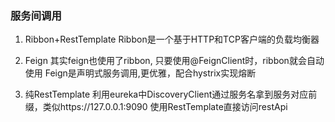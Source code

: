 ### 服务间调用
1. Ribbon+RestTemplate
    Ribbon是一个基于HTTP和TCP客户端的负载均衡器
    
2. Feign
    其实feign也使用了ribbon, 只要使用@FeignClient时，ribbon就会自动使用
    Feign是声明式服务调用,更优雅，配合hystrix实现熔断
    
3. 纯RestTemplate
    利用eureka中DiscoveryClient通过服务名拿到服务对应前缀，类似https://127.0.0.1:9090
    使用RestTemplate直接访问restApi